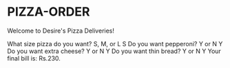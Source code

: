 # PIZZA-ORDER

Welcome to Desire's Pizza Deliveries!

What size pizza do you want? S, M, or L
S
Do you want pepperoni? Y or N
Y
Do you want extra cheese? Y or N
Y
Do you want thin bread? Y or N
Y
Your final bill is: Rs.230.
